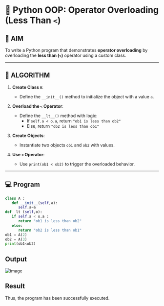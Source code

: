 # 🐍 Python OOP: Operator Overloading (Less Than `<`)

## 🎯 AIM

To write a Python program that demonstrates **operator overloading** by overloading the **less than (`<`)** operator using a custom class.

---

## 🧠 ALGORITHM

1. **Create Class `A`**:
   - Define the `__init__()` method to initialize the object with a value `a`.

2. **Overload the `<` Operator**:
   - Define the `__lt__()` method with logic:
     - If `self.a < o.a`, return `"ob1 is less than ob2"`
     - Else, return `"ob2 is less than ob1"`

3. **Create Objects**:
   - Instantiate two objects `ob1` and `ob2` with values.

4. **Use `<` Operator**:
   - Use `print(ob1 < ob2)` to trigger the overloaded behavior.

---

## 💻 Program
```py
class A : 
   def __init__(self,a): 
      self.a=a 
def  lt (self,o): 
   if self.a < o.a : 
      return "ob1 is less than ob2" 
   else: 
      return "ob2 is less than ob1" 
ob1 = A(2) 
ob2 = A(3) 
print(ob1<ob2)
```
## Output
![image](https://github.com/user-attachments/assets/44d05dd9-9676-43ad-9d88-f2e92ca09c68)
## Result
Thus, the program has been successfully executed. 
